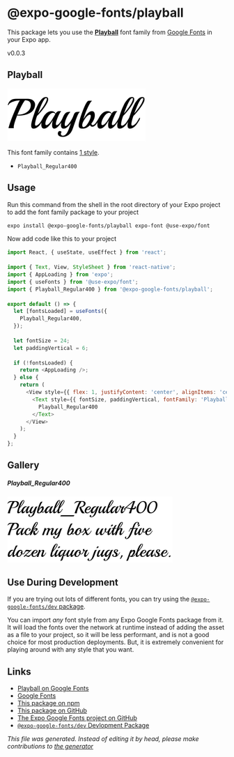 # @expo-google-fonts/playball

This package lets you use the [**Playball**](https://fonts.google.com/specimen/Playball) font family from [Google Fonts](https://fonts.google.com/) in your Expo app.

v0.0.3

## Playball

![Playball](./font-family.png)

This font family contains [1 style](#gallery).

- `Playball_Regular400`

## Usage

Run this command from the shell in the root directory of your Expo project to add the font family package to your project
```sh
expo install @expo-google-fonts/playball expo-font @use-expo/font
```

Now add code like this to your project
```js
import React, { useState, useEffect } from 'react';

import { Text, View, StyleSheet } from 'react-native';
import { AppLoading } from 'expo';
import { useFonts } from '@use-expo/font';
import { Playball_Regular400 } from '@expo-google-fonts/playball';

export default () => {
  let [fontsLoaded] = useFonts({
    Playball_Regular400,
  });

  let fontSize = 24;
  let paddingVertical = 6;

  if (!fontsLoaded) {
    return <AppLoading />;
  } else {
    return (
      <View style={{ flex: 1, justifyContent: 'center', alignItems: 'center' }}>
        <Text style={{ fontSize, paddingVertical, fontFamily: 'Playball_Regular400' }}>
          Playball_Regular400
        </Text>
      </View>
    );
  }
};

```

## Gallery

##### Playball_Regular400
![Playball_Regular400](./73b95f0b1cd341f32c0f20d1fda10e035733b1906538a749d3fc06d9402c8f2f.ttf.png)


## Use During Development

If you are trying out lots of different fonts, you can try using the [`@expo-google-fonts/dev` package](https://www.npmjs.com/package/@expo-google-fonts/dev).

You can import *any* font style from any Expo Google Fonts package from it. It will load the fonts
over the network at runtime instead of adding the asset as a file to your project, so it will be 
less performant, and is not a good choice for most production deployments. But, it is extremely convenient
for playing around with any style that you want.

## Links

- [Playball on Google Fonts](https://fonts.google.com/specimen/Playball)
- [Google Fonts](https://fonts.google.com/)
- [This package on npm](https://www.npmjs.com/package/@expo-google-fonts/playball)
- [This package on GitHub](https://github.com/expo/google-fonts/tree/master/font-packages/playball)
- [The Expo Google Fonts project on GitHub](https://github.com/expo/google-fonts)
- [`@expo-google-fonts/dev` Devlopment Package](https://github.com/expo/google-fonts/tree/master/font-packages/dev)


*This file was generated. Instead of editing it by head, please make contributions to [the generator](https://github.com/expo/google-fonts/tree/master/packages/generator)*
